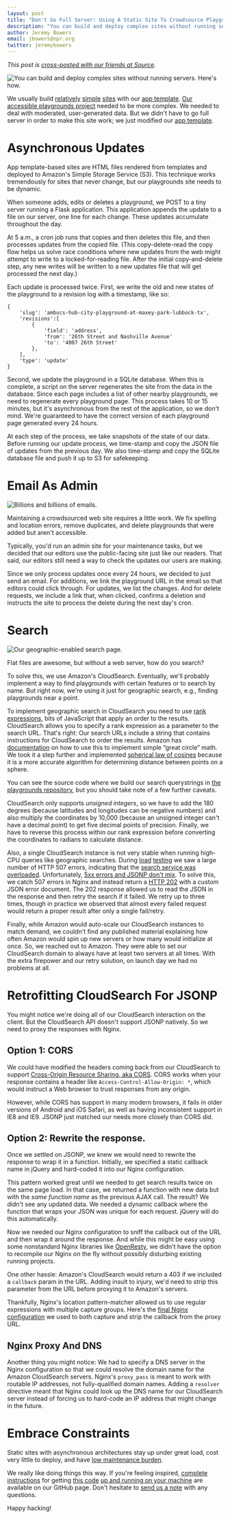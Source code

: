 ```yaml
---
layout: post
title: "Don't Go Full Server: Using A Static Site To Crowdsource Playgrounds"
description: "You can build and deploy complex sites without running servers. Here's how."
author: Jeremy Bowers
email: jbowers@npr.org
twitter: jeremybowers
---
```

*This post is [cross-posted with our friends at Source](http://source.mozillaopennews.org/en-US/articles/dont-go-full-server/).*

![You can build and deploy complex sites without running servers. Here's how.](/img/posts/playgrounds_header.png)

We usually build [relatively](http://apps.npr.org/fire-forecast/) [simple](http://apps.npr.org/moore-oklahoma-tornado-damage/) [sites](http://apps.npr.org/buried-in-grain/) with our [app template](http://blog.apps.npr.org/2013/02/14/app-template-redux.html). [Our accessible playgrounds project](http://apps.npr.org/playgrounds/) needed to be more complex. We needed to deal with moderated, user-generated data. But we didn't have to go full server in order to make this site work; we just modified our [app template](https://github.com/nprapps/app-template/).

# Asynchronous Updates
App template-based sites are HTML files rendered from templates and deployed to Amazon's Simple Storage Service (S3). This technique works tremendously for sites that never change, but our playgrounds site needs to be dynamic.

When someone adds, edits or deletes a playground, we POST to a tiny server running a Flask application. This application appends the update to a file on our server, one line for each change. These updates accumulate throughout the day.

At 5 a.m., a cron job runs that copies and then deletes this file, and then processes updates from the copied file. (This copy-delete-read the copy flow helps us solve race conditions where new updates from the web might attempt to write to a locked-for-reading file. After the initial copy-and-delete step, any new writes will be written to a new updates file that will get processed the next day.)

Each update is processed twice. First, we write the old and new states of the playground to a revision log with a timestamp, like so:

	{
		'slug': 'ambucs-hub-city-playground-at-maxey-park-lubbock-tx',
		'revisions':[
			{
				'field': 'address',
				'from': '26th Street and Nashville Avenue'
				'to': '4007 26th Street'
			},
		],
		'type': 'update'
	}

Second, we update the playground in a SQLite database. When this is complete, a script on the server regenerates the site from the data in the database. Since each page includes a list of other nearby playgrounds, we need to regenerate every playground page. This process takes 10 or 15 minutes, but it's asynchronous from the rest of the application, so we don't mind. We're guaranteed to have the correct version of each playground page generated every 24 hours.

At each step of the process, we take snapshots of the state of our data. Before running our update process, we time-stamp and copy the JSON file of updates from the previous day. We also time-stamp and copy the SQLite database file and push it up to S3 for safekeeping.

# Email As Admin
![Billions and billions of emails.](/img/posts/playgrounds_admin.png)

Maintaining a crowdsourced web site requires a little work. We fix spelling and location errors, remove duplicates, and delete playgrounds that were added but aren't accessible.

Typically, you'd run an admin site for your maintenance tasks, but we decided that our editors use the public-facing site just like our readers. That said, our editors still need a way to check the updates our users are making.

Since we only process updates once every 24 hours, we decided to just send an email. For additions, we link the playground URL in the email so that editors could click through. For updates, we list the changes. And for delete requests, we include a link that, when clicked, confirms a deletion and instructs the site to process the delete during the next day's cron.


# Search
![Our geographic-enabled search page.](/img/posts/playgrounds_search.png)

Flat files are awesome, but without a web server, how do you search?

To solve this, we use Amazon's CloudSearch. Eventually, we'll probably implement a way to find playgrounds with certain features or to search by name. But right now, we're using it just for geographic search, e.g., finding playgrounds near a point.

To implement geographic search in CloudSearch you need to use [rank expressions](http://docs.aws.amazon.com/cloudsearch/latest/developerguide/rankexpressionquery.html), bits of JavaScript that apply an order to the results. CloudSearch allows you to specify a rank expression as a parameter to the search URL. That's right: Our search URLs include a string that contains instructions for CloudSearch to order the results. Amazon has [documentation](http://docs.aws.amazon.com/cloudsearch/latest/developerguide/geosearch.html) on how to use this to implement simple “great circle” math. We took it a step further and implemented [spherical law of cosines](http://www.movable-type.co.uk/scripts/latlong.html) because it is a more accurate algorithm for determining distance between points on a sphere.

You can see the source code where we build our search querystrings in [the playgrounds repository](https://github.com/nprapps/playgrounds2/blob/master/www/js/utils.js#L63), but you should take note of a few further caveats.

CloudSearch only supports *unsigned integers*, so we have to add the 180 degrees (because latitudes and longitudes can be negative numbers) and also multiply the coordinates by 10,000 (because an unsigned integer can't have a decimal point) to get five decimal points of precision. Finally, we have to reverse this process within our rank expression before converting the coordinates to radians to calculate distance.

Also, a single CloudSearch instance is not very stable when running high-CPU queries like geographic searches. During [load](https://github.com/newsapps/beeswithmachineguns) [testing](http://www.joedog.org/siege-home/) we saw a large number of HTTP 507 errors, indicating that the [search service was overloaded](http://docs.aws.amazon.com/cloudsearch/latest/developerguide/Search.StatusCodes.html). Unfortunately, [5xx errors and JSONP don't mix](http://designwithpc.com/post/11989720389/jsonp-error-handling-with-jquery-ajax). To solve this, we catch 507 errors in Nginx and instead return a [HTTP 202](http://www.w3.org/Protocols/rfc2616/rfc2616-sec10.html#sec10.2.3) with a custom JSON error document. The 202 response allowed us to read the JSON in the response and then retry the search if it failed. We retry up to three times, though in practice we observed that almost every failed request would return a proper result after only a single fail/retry.

Finally, while Amazon would auto-scale our CloudSearch instances to match demand, we couldn't find any published material explaining how often Amazon would spin up new servers or how many would initialize at once. So, we reached out to Amazon. They were able to set our CloudSearch domain to always have at least two servers at all times. With the extra firepower and our retry solution, on launch day we had no problems at all.

# Retrofitting CloudSearch For JSONP
You might notice we're doing all of our CloudSearch interaction on the client. But the CloudSearch API doesn't support JSONP natively. So we need to proxy the responses with Nginx.

## Option 1: CORS
We could have modified the headers coming back from our CloudSearch to support [Cross-Origin Resource Sharing, aka CORS](http://en.wikipedia.org/wiki/Cross-origin_resource_sharing). CORS works when your response contains a header like ```Access-Control-Allow-Origin: *```, which would instruct a Web browser to trust responses from any origin.

However, while CORS has support in many modern browsers, it fails in older versions of Android and iOS Safari, as well as having inconsistent support in IE8 and IE9. JSONP just matched our needs more closely than CORS did.

## Option 2: Rewrite the response.
Once we settled on JSONP, we knew we would need to rewrite the response to wrap it in a function. Initially, we specified a static callback name in jQuery and hard-coded it into our Nginx configuration.

This pattern worked great until we needed to get search results twice on the same page load. In that case, we returned a function with new data but with the *same function name* as the previous AJAX call. The result? We didn't see any updated data. We needed a dynamic callback where the function that wraps your JSON was unique for each request. jQuery will do this automatically.

Now we needed our Nginx configuration to sniff the callback out of the URL and then wrap it around the response. And while this might be easy using some nonstandard Nginx libraries like [OpenResty](http://openresty.org/), we didn't have the option to recompile our Nginx on the fly without possibly disturbing existing running projects.

One other hassle: Amazon's CloudSearch would return a 403 if we included a ```callback``` param in the URL. Adding insult to injury, we'd need to strip this parameter from the URL before proxying it to Amazon's servers.

Thankfully, Nginx's location pattern-matcher allowed us to use regular expressions with multiple capture groups. Here's the [final Nginx configuration](https://github.com/nprapps/playgrounds2/blob/master/confs/nginx.conf) we used to both capture and strip the callback from the proxy URL.

## Nginx Proxy And DNS
Another thing you might notice: We had to specify a DNS server in the Nginx configuration so that we could resolve the domain name for the Amazon CloudSearch servers. Nginx's ```proxy_pass``` is meant to work with routable IP addresses, not fully-qualified domain names. Adding a ```resolver``` directive meant that Nginx could look up the DNS name for our CloudSearch server instead of forcing us to hard-code an IP address that might change in the future.

# Embrace Constraints
Static sites with asynchronous architectures stay up under great load, cost very little to deploy, and have [low maintenance burden](http://source.mozillaopennews.org/en-US/learning/kill-all-your-darlings/).

We really like doing things this way. If you're feeling inspired, [complete instructions](https://github.com/nprapps/app-template) for getting [this code](https://github.com/nprapps/playgrounds2/) [up and running on your machine](http://blog.apps.npr.org/2013/06/06/how-to-setup-a-developers-environment.html) are available on our GitHub page. Don't hesitate to [send us a note](mailto:nprapps@npr.org) with any questions.

Happy hacking!